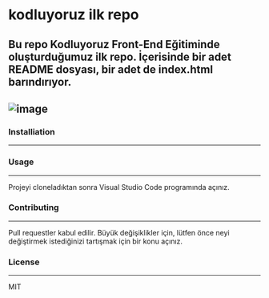 # kodluyoruz ilk repo
Bu repo Kodluyoruz Front-End Eğitiminde oluşturduğumuz ilk repo. İçerisinde bir adet README dosyası, bir adet de index.html barındırıyor.
----

![image](https://user-images.githubusercontent.com/57596414/182168396-0b73e2a1-3684-4beb-b2e6-1aa476e795bb.png)
----
### Installiation
----
### Usage 
----
Projeyi cloneladıktan sonra Visual Studio Code programında açınız.
### Contributing
----
Pull requestler kabul edilir. Büyük değişiklikler için, lütfen önce neyi değiştirmek istediğinizi tartışmak için bir konu açınız.

### License
----
MIT

